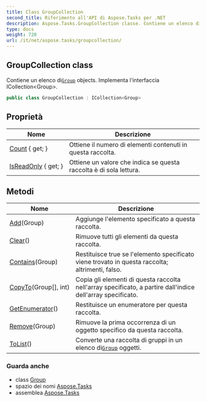 ```yaml
---
title: Class GroupCollection
second_title: Riferimento all'API di Aspose.Tasks per .NET
description: Aspose.Tasks.GroupCollection classe. Contiene un elenco diGroup objects. Implementa linterfaccia ICollectionGroup.
type: docs
weight: 720
url: /it/net/aspose.tasks/groupcollection/
---
```

## GroupCollection class

Contiene un elenco di[`Group`](../group/) objects. Implementa l'interfaccia ICollection&lt;Group&gt;.

```csharp
public class GroupCollection : ICollection<Group>
```

## Proprietà

| Nome | Descrizione |
| --- | --- |
| [Count](../../aspose.tasks/groupcollection/count/) { get; } | Ottiene il numero di elementi contenuti in questa raccolta. |
| [IsReadOnly](../../aspose.tasks/groupcollection/isreadonly/) { get; } | Ottiene un valore che indica se questa raccolta è di sola lettura. |

## Metodi

| Nome | Descrizione |
| --- | --- |
| [Add](../../aspose.tasks/groupcollection/add/)(Group) | Aggiunge l'elemento specificato a questa raccolta. |
| [Clear](../../aspose.tasks/groupcollection/clear/)() | Rimuove tutti gli elementi da questa raccolta. |
| [Contains](../../aspose.tasks/groupcollection/contains/)(Group) | Restituisce true se l'elemento specificato viene trovato in questa raccolta; altrimenti, falso. |
| [CopyTo](../../aspose.tasks/groupcollection/copyto/)(Group[], int) | Copia gli elementi di questa raccolta nell'array specificato, a partire dall'indice dell'array specificato. |
| [GetEnumerator](../../aspose.tasks/groupcollection/getenumerator/)() | Restituisce un enumeratore per questa raccolta. |
| [Remove](../../aspose.tasks/groupcollection/remove/)(Group) | Rimuove la prima occorrenza di un oggetto specifico da questa raccolta. |
| [ToList](../../aspose.tasks/groupcollection/tolist/)() | Converte una raccolta di gruppi in un elenco di[`Group`](../group/) oggetti. |

### Guarda anche

* class [Group](../group/)
* spazio dei nomi [Aspose.Tasks](../../aspose.tasks/)
* assemblea [Aspose.Tasks](../../)


